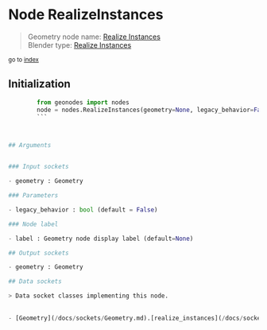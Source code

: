 
# Node RealizeInstances

> Geometry node name: [Realize Instances](https://docs.blender.org/manual/en/latest/modeling/geometry_nodes/instances/realize_instances.html)<br>
  Blender type: [Realize Instances](https://docs.blender.org/api/current/bpy.types.GeometryNodeRealizeInstances.html)
  
<sub>go to [index](/docs/index.md)</sub>

## Initialization

```python
        from geonodes import nodes
        node = nodes.RealizeInstances(geometry=None, legacy_behavior=False, label=None)
        ```



## Arguments


### Input sockets

- geometry : Geometry

### Parameters

- legacy_behavior : bool (default = False)

### Node label

- label : Geometry node display label (default=None)

## Output sockets

- geometry : Geometry

## Data sockets

> Data socket classes implementing this node.
  
  
- [Geometry](/docs/sockets/Geometry.md).[realize_instances](/docs/sockets/Geometry.md#realize_instances) : Method
  
